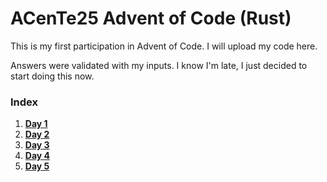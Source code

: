 # ACenTe25 Advent of Code (Rust)

This is my first participation in Advent of Code. I will upload my code here.

Answers were validated with my inputs. I know I'm late, I just decided to start 
doing this now.

### Index

1. [**Day 1**](src/day_1.rs)
2. [**Day 2**](src/day_2.rs)
3. [**Day 3**](src/day_3.rs)
4. [**Day 4**](src/day_4.rs)
5. [**Day 5**](src/day_5.rs)